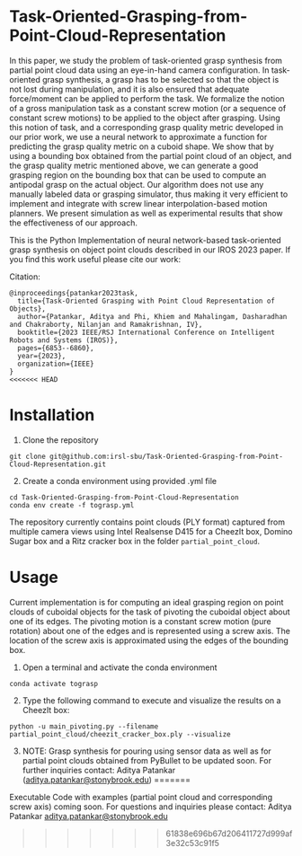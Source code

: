 # Task-Oriented-Grasping-from-Point-Cloud-Representation


In this paper, we study the problem of task-oriented grasp synthesis from partial point cloud data using an eye-in-hand camera configuration. In task-oriented grasp synthesis, a grasp has to be selected so that the object is not lost during manipulation, and it is also ensured that adequate force/moment can be applied to perform the task. We formalize the notion of a gross manipulation task as a constant screw motion (or a sequence of constant screw motions) to be applied to the object after grasping. Using this notion of task, and a corresponding grasp quality metric developed in our prior work, we use a neural network to approximate a function for predicting the grasp quality metric on a cuboid shape. We show that by using a bounding box obtained from the partial point cloud of an object, and the grasp quality metric mentioned above, we can generate a good grasping region on the bounding box that can be used to compute an antipodal grasp on the actual object. Our algorithm does not use any manually labeled data or grasping simulator, thus making it very efficient to implement and integrate with screw linear interpolation-based motion planners. We present simulation as well as experimental results that show the effectiveness of our approach.

This is the Python Implementation of neural network-based task-oriented grasp synthesis on object point clouds described in our IROS 2023 paper.
If you find this work useful please cite our work:


Citation:

```
@inproceedings{patankar2023task,
  title={Task-Oriented Grasping with Point Cloud Representation of Objects},
  author={Patankar, Aditya and Phi, Khiem and Mahalingam, Dasharadhan and Chakraborty, Nilanjan and Ramakrishnan, IV},
  booktitle={2023 IEEE/RSJ International Conference on Intelligent Robots and Systems (IROS)},
  pages={6853--6860},
  year={2023},
  organization={IEEE}
}
<<<<<<< HEAD
```

# Installation 

1. Clone the repository

```
git clone git@github.com:irsl-sbu/Task-Oriented-Grasping-from-Point-Cloud-Representation.git
```

2. Create a conda environment using provided .yml file

```
cd Task-Oriented-Grasping-from-Point-Cloud-Representation
conda env create -f tograsp.yml
```

The repository currently contains point clouds (PLY format) captured from multiple camera views using Intel Realsense D415 for a CheezIt box, Domino Sugar box and a Ritz cracker box in the folder ``` partial_point_cloud ```. 

# Usage

Current implementation is for computing an ideal grasping region on point clouds of cuboidal objects for the task of pivoting the cuboidal object about one of its edges. The pivoting motion is a constant screw motion (pure rotation) about one of the edges and is represented using a screw axis. The location of the screw axis is approximated using the edges of the bounding box. 

1. Open a terminal and activate the conda environment

```
conda activate tograsp
```

2. Type the following command to execute and visualize the results on a CheezIt box:
   
``` 
python -u main_pivoting.py --filename partial_point_cloud/cheezit_cracker_box.ply --visualize
```

3. NOTE: Grasp synthesis for pouring using sensor data as well as for partial point clouds obtained from PyBullet to be updated soon. For further inquiries contact:  Aditya Patankar (aditya.patankar@stonybrook.edu)
=======

Executable Code with examples (partial point cloud and corresponding screw axis) coming soon.
For questions and inquiries please contact:
Aditya Patankar
aditya.patankar@stonybrook.edu
>>>>>>> 61838e696b67d206411727d999af3e32c53c91f5
